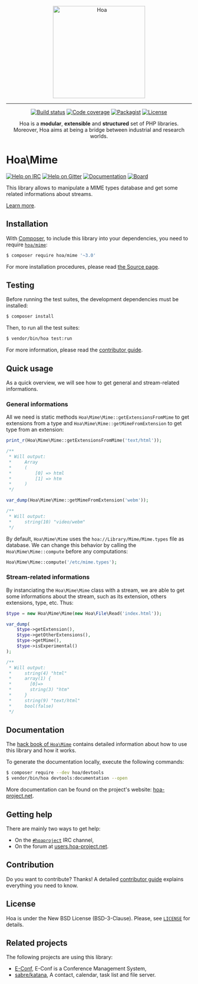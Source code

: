 <p align="center">
  <img src="https://static.hoa-project.net/Image/Hoa.svg" alt="Hoa" width="250px" />
</p>

---

<p align="center">
  <a href="https://travis-ci.org/hoaproject/Mime"><img src="https://img.shields.io/travis/hoaproject/Mime/master.svg" alt="Build status" /></a>
  <a href="https://coveralls.io/github/hoaproject/Mime?branch=master"><img src="https://img.shields.io/coveralls/hoaproject/Mime/master.svg" alt="Code coverage" /></a>
  <a href="https://packagist.org/packages/hoa/mime"><img src="https://img.shields.io/packagist/dt/hoa/mime.svg" alt="Packagist" /></a>
  <a href="https://hoa-project.net/LICENSE"><img src="https://img.shields.io/packagist/l/hoa/mime.svg" alt="License" /></a>
</p>
<p align="center">
  Hoa is a <strong>modular</strong>, <strong>extensible</strong> and
  <strong>structured</strong> set of PHP libraries.<br />
  Moreover, Hoa aims at being a bridge between industrial and research worlds.
</p>

# Hoa\Mime

[![Help on IRC](https://img.shields.io/badge/help-%23hoaproject-ff0066.svg)](https://webchat.freenode.net/?channels=#hoaproject)
[![Help on Gitter](https://img.shields.io/badge/help-gitter-ff0066.svg)](https://gitter.im/hoaproject/central)
[![Documentation](https://img.shields.io/badge/documentation-hack_book-ff0066.svg)](https://central.hoa-project.net/Documentation/Library/Mime)
[![Board](https://img.shields.io/badge/organisation-board-ff0066.svg)](https://waffle.io/hoaproject/mime)

This library allows to manipulate a MIME types database and get some related
informations about streams.

[Learn more](https://central.hoa-project.net/Documentation/Library/Mime).

## Installation

With [Composer](https://getcomposer.org/), to include this library into
your dependencies, you need to
require [`hoa/mime`](https://packagist.org/packages/hoa/mime):

```sh
$ composer require hoa/mime '~3.0'
```

For more installation procedures, please read [the Source
page](https://hoa-project.net/Source.html).

## Testing

Before running the test suites, the development dependencies must be installed:

```sh
$ composer install
```

Then, to run all the test suites:

```sh
$ vendor/bin/hoa test:run
```

For more information, please read the [contributor
guide](https://hoa-project.net/Literature/Contributor/Guide.html).

## Quick usage

As a quick overview, we will see how to get general and stream-related
informations.

### General informations

All we need is static methods `Hoa\Mime\Mime::getExtensionsFromMime` to get
extensions from a type and `Hoa\Mime\Mime::getMimeFromExtension` to get type
from an extension:

```php
print_r(Hoa\Mime\Mime::getExtensionsFromMime('text/html'));

/**
 * Will output:
 *     Array
 *     (
 *         [0] => html
 *         [1] => htm
 *     )
 */

var_dump(Hoa\Mime\Mime::getMimeFromExtension('webm'));

/**
 * Will output:
 *     string(10) "video/webm"
 */
```

By default, `Hoa\Mime\Mime` uses the `hoa://Library/Mime/Mime.types` file as
database. We can change this behavior by calling the `Hoa\Mime\Mime::compute`
before any computations:

```php
Hoa\Mime\Mime::compute('/etc/mime.types');
```

### Stream-related informations

By instanciating the `Hoa\Mime\Mime` class with a stream, we are able to get
some informations about the stream, such as its extension, others extensions,
type, etc. Thus:

```php
$type = new Hoa\Mime\Mime(new Hoa\File\Read('index.html'));

var_dump(
    $type->getExtension(),
    $type->getOtherExtensions(),
    $type->getMime(),
    $type->isExperimental()
);

/**
 * Will output:
 *     string(4) "html"
 *     array(1) {
 *       [0]=>
 *       string(3) "htm"
 *     }
 *     string(9) "text/html"
 *     bool(false)
 */
```

## Documentation

The
[hack book of `Hoa\Mime`](https://central.hoa-project.net/Documentation/Library/Mime) contains
detailed information about how to use this library and how it works.

To generate the documentation locally, execute the following commands:

```sh
$ composer require --dev hoa/devtools
$ vendor/bin/hoa devtools:documentation --open
```

More documentation can be found on the project's website:
[hoa-project.net](https://hoa-project.net/).

## Getting help

There are mainly two ways to get help:

  * On the [`#hoaproject`](https://webchat.freenode.net/?channels=#hoaproject)
    IRC channel,
  * On the forum at [users.hoa-project.net](https://users.hoa-project.net).

## Contribution

Do you want to contribute? Thanks! A detailed [contributor
guide](https://hoa-project.net/Literature/Contributor/Guide.html) explains
everything you need to know.

## License

Hoa is under the New BSD License (BSD-3-Clause). Please, see
[`LICENSE`](https://hoa-project.net/LICENSE) for details.

## Related projects

The following projects are using this library:

  * [E-Conf](https://gitlab.com/econf/econf), E-Conf is a Conference
    Management System,
  * [sabre/katana](https://github.com/fruux/sabre-katana/), A contact,
    calendar, task list and file server.
